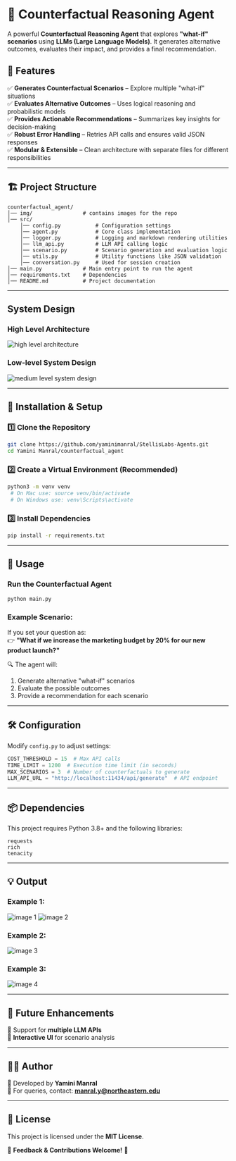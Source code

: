 # 🚀 Counterfactual Reasoning Agent  

A powerful **Counterfactual Reasoning Agent** that explores **"what-if" scenarios** using **LLMs (Large Language Models)**. It generates alternative outcomes, evaluates their impact, and provides a final recommendation.  

## 🎯 Features  
✅ **Generates Counterfactual Scenarios** – Explore multiple "what-if" situations  
✅ **Evaluates Alternative Outcomes** – Uses logical reasoning and probabilistic models  
✅ **Provides Actionable Recommendations** – Summarizes key insights for decision-making  
✅ **Robust Error Handling** – Retries API calls and ensures valid JSON responses  
✅ **Modular & Extensible** – Clean architecture with separate files for different responsibilities  

---

## 🏗️ Project Structure  
```
counterfactual_agent/
│── img/                # contains images for the repo
│── src/
    │── config.py           # Configuration settings
    │── agent.py            # Core class implementation
    │── logger.py           # Logging and markdown rendering utilities
    │── llm_api.py          # LLM API calling logic
    │── scenario.py         # Scenario generation and evaluation logic
    │── utils.py            # Utility functions like JSON validation
    │── conversation.py     # Used for session creation
│── main.py             # Main entry point to run the agent
│── requirements.txt    # Dependencies 
│── README.md           # Project documentation
```

---

## System Design
### High Level Architecture

![high level architecture](./img/High-level%20Architecture.png)

### Low-level System Design

![medium level system design](./img/medium-level.png)

---

## 🚀 Installation & Setup  

### 1️⃣ Clone the Repository  
```sh
git clone https://github.com/yaminimanral/StellisLabs-Agents.git
cd Yamini Manral/counterfactual_agent
```

### 2️⃣ Create a Virtual Environment (Recommended)  
```sh
python3 -m venv venv
 # On Mac use: source venv/bin/activate 
 # On Windows use: venv\Scripts\activate
```

### 3️⃣ Install Dependencies  
```sh
pip install -r requirements.txt
```

---

## 🎯 Usage  
### Run the Counterfactual Agent  
```sh
python main.py
```

### Example Scenario:  
If you set your question as:  
👉 **"What if we increase the marketing budget by 20% for our new product launch?"**  

🔍 The agent will:  
1. Generate alternative "what-if" scenarios  
2. Evaluate the possible outcomes  
3. Provide a recommendation for each scenario 

---

## 🛠️ Configuration  
Modify `config.py` to adjust settings:  
```python
COST_THRESHOLD = 15  # Max API calls  
TIME_LIMIT = 1200  # Execution time limit (in seconds)  
MAX_SCENARIOS = 3  # Number of counterfactuals to generate  
LLM_API_URL = "http://localhost:11434/api/generate"  # API endpoint  
```

---

## 📦 Dependencies  
This project requires Python 3.8+ and the following libraries:  
```
requests
rich
tenacity
```

---

## 💡 Output 

### Example 1:
![image 1](./img/coffee1.png)
![image 2](./img/coffee2.png)

### Example 2:
![image 3](./img/healthcare.png)

### Example 3:
![image 4](./img/chocolate.png)


---
## 🔮 Future Enhancements  
🔹 Support for **multiple LLM APIs**  
🔹 **Interactive UI** for scenario analysis  

---

## ✍🏻 Author
🔸 Developed by **Yamini Manral**  
🔸 For queries, contact: **manral.y@northeastern.edu**  
 
---

## 📝 License  
This project is licensed under the **MIT License**.  

💬 **Feedback & Contributions Welcome!** 🎉  
